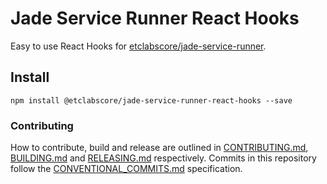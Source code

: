 # Jade Service Runner React Hooks

Easy to use React Hooks for [etclabscore/jade-service-runner](https://github.com/etclabscore/jade-service-runner).


## Install

`npm install @etclabscore/jade-service-runner-react-hooks --save`


### Contributing

How to contribute, build and release are outlined in [CONTRIBUTING.md](CONTRIBUTING.md), [BUILDING.md](BUILDING.md) and [RELEASING.md](RELEASING.md) respectively. Commits in this repository follow the [CONVENTIONAL_COMMITS.md](CONVENTIONAL_COMMITS.md) specification.
